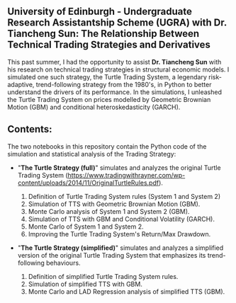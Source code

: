 ## University of Edinburgh - Undergraduate Research Assistantship Scheme (UGRA) with Dr. Tiancheng Sun: The Relationship Between Technical Trading Strategies and Derivatives

This past summer, I had the opportunity to assist __Dr. Tiancheng Sun__ with his research on technical trading strategies in structural economic models. I simulated one such strategy, the Turtle Trading System, a legendary risk-adaptive, trend-following strategy from the 1980's, in Python to better understand the drivers of its performance. In the simulations, I unleashed the Turtle Trading System on prices modelled by Geometric Brownian Motion (GBM) and conditional heteroskedasticity (GARCH).

## Contents:
The two notebooks in this repository contain the Python code of the simulation and statistical analysis of the Trading Strategy:
- "__The Turtle Strategy (full)__" simulates and analyzes the original Turtle Trading System (https://www.tradingwithrayner.com/wp-content/uploads/2014/11/OriginalTurtleRules.pdf).
    1. Definition of Turtle Trading System rules (System 1 and System 2)
    2. Simulation of TTS with Geometric Brownian Motion (GBM).
    3. Monte Carlo analysis of System 1 and System 2 (GBM).
    4. Simulation of TTS with GBM and Conditional Volatility (GARCH).
    5. Monte Carlo of System 1 and System 2.
    6. Improving the Turtle Trading System's Return/Max Drawdown.

- "__The Turtle Strategy (simplified)__" simulates and analyzes a simplified version of the original Turtle Trading System that emphasizes its trend-following behaviours.
    1.  Definition of simplified Turtle Trading System rules.
    2.  Simulation of simplified TTS with GBM.
    3.  Monte Carlo and LAD Regression analysis of simplified TTS (GBM).
